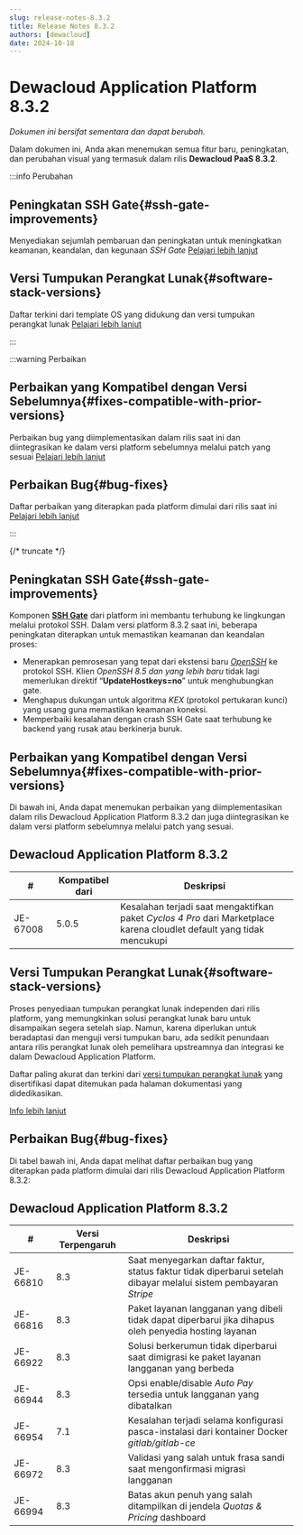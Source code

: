 ```yaml
---
slug: release-notes-8.3.2
title: Release Notes 8.3.2
authors: [dewacloud]
date: 2024-10-18
---
```

# Dewacloud Application Platform 8.3.2

_Dokumen ini bersifat sementara dan dapat berubah._

Dalam dokumen ini, Anda akan menemukan semua fitur baru, peningkatan, dan perubahan visual yang termasuk dalam rilis **Dewacloud PaaS 8.3.2**.

:::info Perubahan

## Peningkatan SSH Gate{#ssh-gate-improvements}

Menyediakan sejumlah pembaruan dan peningkatan untuk meningkatkan keamanan, keandalan, dan kegunaan _SSH Gate_ [Pelajari lebih lanjut](<https://docs.dewacloud.com/docs/#ssh-gate-improvements>)

## Versi Tumpukan Perangkat Lunak{#software-stack-versions}

Daftar terkini dari template OS yang didukung dan versi tumpukan perangkat lunak [Pelajari lebih lanjut](<https://docs.dewacloud.com/docs/#software-stack-versions>)

:::

:::warning Perbaikan

## Perbaikan yang Kompatibel dengan Versi Sebelumnya{#fixes-compatible-with-prior-versions}

Perbaikan bug yang diimplementasikan dalam rilis saat ini dan diintegrasikan ke dalam versi platform sebelumnya melalui patch yang sesuai [Pelajari lebih lanjut](<https://docs.dewacloud.com/docs/#fixes-compatible-with-prior-versions>)

## Perbaikan Bug{#bug-fixes}

Daftar perbaikan yang diterapkan pada platform dimulai dari rilis saat ini [Pelajari lebih lanjut](<https://docs.dewacloud.com/docs/#bug-fixes>)

:::

{/* truncate */}

## Peningkatan SSH Gate{#ssh-gate-improvements}

Komponen **[SSH Gate](<https://docs.dewacloud.com/docs/ssh-gate/>)** dari platform ini membantu terhubung ke lingkungan melalui protokol SSH. Dalam versi platform 8.3.2 saat ini, beberapa peningkatan diterapkan untuk memastikan keamanan dan keandalan proses:

  * Menerapkan pemrosesan yang tepat dari ekstensi baru _[OpenSSH](<https://github.com/openssh/openssh-portable/blob/V_9_1/PROTOCOL#L288>)_ ke protokol SSH. Klien _OpenSSH 8.5 dan yang lebih baru_ tidak lagi memerlukan direktif “**UpdateHostkeys=no**” untuk menghubungkan gate.
  * Menghapus dukungan untuk algoritma _KEX_ (protokol pertukaran kunci) yang usang guna memastikan keamanan koneksi.
  * Memperbaiki kesalahan dengan crash SSH Gate saat terhubung ke backend yang rusak atau berkinerja buruk.



## Perbaikan yang Kompatibel dengan Versi Sebelumnya{#fixes-compatible-with-prior-versions}

Di bawah ini, Anda dapat menemukan perbaikan yang diimplementasikan dalam rilis Dewacloud Application Platform 8.3.2 dan juga diintegrasikan ke dalam versi platform sebelumnya melalui patch yang sesuai.

Dewacloud Application Platform 8.3.2  
---  
| **#** | **Kompatibel dari** | **Deskripsi**  
---|---|---  
JE-67008 | 5.0.5 | Kesalahan terjadi saat mengaktifkan paket _Cyclos 4 Pro_ dari Marketplace karena cloudlet default yang tidak mencukupi  
  


## Versi Tumpukan Perangkat Lunak{#software-stack-versions}

Proses penyediaan tumpukan perangkat lunak independen dari rilis platform, yang memungkinkan solusi perangkat lunak baru untuk disampaikan segera setelah siap. Namun, karena diperlukan untuk beradaptasi dan menguji versi tumpukan baru, ada sedikit penundaan antara rilis perangkat lunak oleh pemelihara upstreamnya dan integrasi ke dalam Dewacloud Application Platform.

Daftar paling akurat dan terkini dari [versi tumpukan perangkat lunak](<https://docs.dewacloud.com/docs/software-stacks-versions/>) yang disertifikasi dapat ditemukan pada halaman dokumentasi yang didedikasikan.

[Info lebih lanjut](<https://docs.dewacloud.com/docs/software-stacks-versions/>)



## Perbaikan Bug{#bug-fixes}

Di tabel bawah ini, Anda dapat melihat daftar perbaikan bug yang diterapkan pada platform dimulai dari rilis Dewacloud Application Platform 8.3.2:

Dewacloud Application Platform 8.3.2  
---  
| **#** | **Versi Terpengaruh** | **Deskripsi**  
---|---|---  
JE-66810 | 8.3 | Saat menyegarkan daftar faktur, status faktur tidak diperbarui setelah dibayar melalui sistem pembayaran _Stripe_  
JE-66816 | 8.3 | Paket layanan langganan yang dibeli tidak dapat diperbarui jika dihapus oleh penyedia hosting layanan  
JE-66922 | 8.3 | Solusi berkerumun tidak diperbarui saat dimigrasi ke paket layanan langganan yang berbeda  
JE-66944 | 8.3 | Opsi enable/disable _Auto Pay_ tersedia untuk langganan yang dibatalkan  
JE-66954 | 7.1 | Kesalahan terjadi selama konfigurasi pasca-instalasi dari kontainer Docker _gitlab/gitlab-ce_  
JE-66972 | 8.3 | Validasi yang salah untuk frasa sandi saat mengonfirmasi migrasi langganan  
JE-66994 | 8.3 | Batas akun penuh yang salah ditampilkan di jendela _Quotas & Pricing_ dashboard  
  
